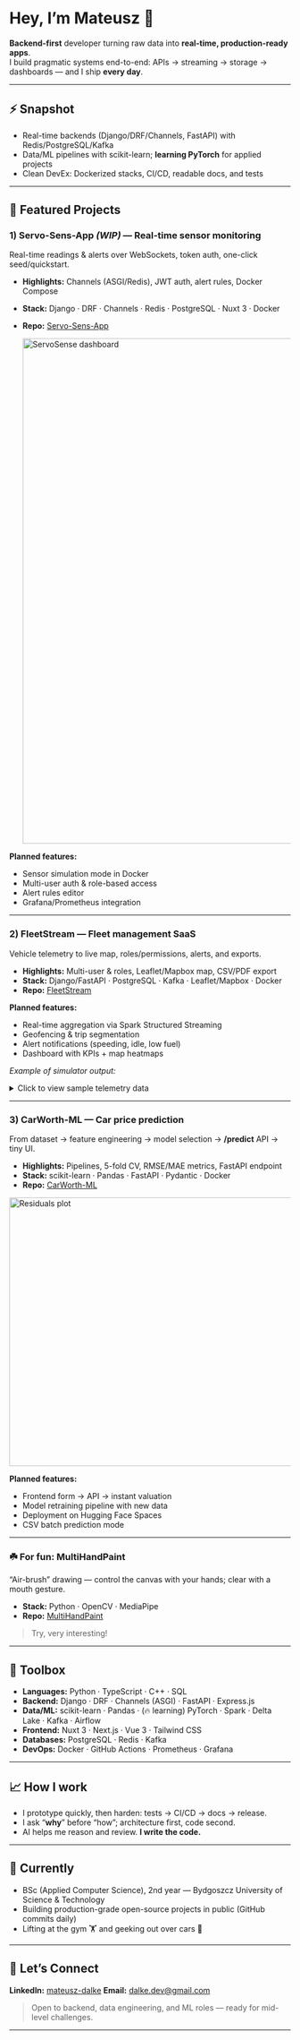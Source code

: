 # Hey, I’m Mateusz 🚀

**Backend-first** developer turning raw data into **real-time, production-ready apps**.  
I build pragmatic systems end-to-end: APIs → streaming → storage → dashboards — and I ship **every day**.

---

## ⚡ Snapshot
- Real-time backends (Django/DRF/Channels, FastAPI) with Redis/PostgreSQL/Kafka
- Data/ML pipelines with scikit-learn; **learning PyTorch** for applied projects
- Clean DevEx: Dockerized stacks, CI/CD, readable docs, and tests

---

## 🚀 Featured Projects

### 1) Servo-Sens-App *(WIP)* — Real-time sensor monitoring
Real-time readings & alerts over WebSockets, token auth, one-click seed/quickstart.  
- **Highlights:** Channels (ASGI/Redis), JWT auth, alert rules, Docker Compose  
- **Stack:** Django · DRF · Channels · Redis · PostgreSQL · Nuxt 3 · Docker  
- **Repo:** [Servo-Sens-App](https://github.com/SculptTechProject/Servo-Sens-App)  

  <img width="1752" height="903" alt="ServoSense dashboard" src="https://github.com/user-attachments/assets/7ff58418-53fd-4d14-af04-c976e9900212" />

**Planned features:**
- Sensor simulation mode in Docker
- Multi-user auth & role-based access
- Alert rules editor
- Grafana/Prometheus integration

---

### 2) FleetStream — Fleet management SaaS
Vehicle telemetry to live map, roles/permissions, alerts, and exports.  
- **Highlights:** Multi-user & roles, Leaflet/Mapbox map, CSV/PDF export  
- **Stack:** Django/FastAPI · PostgreSQL · Kafka · Leaflet/Mapbox · Docker  
- **Repo:** [FleetStream](https://github.com/SculptTechProject/FleetStream)  

**Planned features:**
- Real-time aggregation via Spark Structured Streaming
- Geofencing & trip segmentation
- Alert notifications (speeding, idle, low fuel)
- Dashboard with KPIs + map heatmaps

*Example of simulator output:*
<details>
<summary>Click to view sample telemetry data</summary>

```text
TESTCAR01 | {"vehicle_id": "TESTCAR01", "timestamp": "2025-08-08T09:35:28.593229+00:00", "location": {"lat": 52.230391, "lon": 21.014133}, "speed_kmh": 0.0, "engine_rpm": 800, "gear": 1, "fuel_level_pct": 95.0, "fault_codes": []}
TESTCAR01 | {"vehicle_id": "TESTCAR01", "timestamp": "2025-08-08T09:35:29.596480+00:00", "location": {"lat": 52.230396, "lon": 21.014184}, "speed_kmh": 12.8, "engine_rpm": 1409, "gear": 1, "fuel_level_pct": 95.0, "fault_codes": []}
TESTCAR01 | {"vehicle_id": "TESTCAR01", "timestamp": "2025-08-08T09:35:30.597429+00:00", "location": {"lat": 52.230412, "lon": 21.014306}, "speed_kmh": 30.4, "engine_rpm": 2130, "gear": 2, "fuel_level_pct": 95.0, "fault_codes": []}
TESTCAR01 | {"vehicle_id": "TESTCAR01", "timestamp": "2025-08-08T09:35:31.600347+00:00", "location": {"lat": 52.230436, "lon": 21.014472}, "speed_kmh": 42.0, "engine_rpm": 2937, "gear": 2, "fuel_level_pct": 95.0, "fault_codes": []}
````

</details>

---

### 3) CarWorth-ML — Car price prediction

From dataset → feature engineering → model selection → **/predict** API → tiny UI.

* **Highlights:** Pipelines, 5-fold CV, RMSE/MAE metrics, FastAPI endpoint
* **Stack:** scikit-learn · Pandas · FastAPI · Pydantic · Docker
* **Repo:** [CarWorth-ML](https://github.com/SculptTechProject/CarWorth-ML)

 <img width="640" height="480" alt="Residuals plot" src="https://github.com/user-attachments/assets/fd28034b-81b4-4719-9ee6-acb5f82da858" />

**Planned features:**

* Frontend form → API → instant valuation
* Model retraining pipeline with new data
* Deployment on Hugging Face Spaces
* CSV batch prediction mode

---

### ☘️ For fun: MultiHandPaint

“Air-brush” drawing — control the canvas with your hands; clear with a mouth gesture.

* **Stack:** Python · OpenCV · MediaPipe
* **Repo:** [MultiHandPaint](https://github.com/SculptTechProject/MultiHandPaint)
> Try, very interesting!

---

## 🧰 Toolbox

* **Languages:** Python · TypeScript · C++ · SQL
* **Backend:** Django · DRF · Channels (ASGI) · FastAPI · Express.js
* **Data/ML:** scikit-learn · Pandas · (🔥 learning) PyTorch · Spark · Delta Lake · Kafka · Airflow
* **Frontend:** Nuxt 3 · Next.js · Vue 3 · Tailwind CSS
* **Databases:** PostgreSQL · Redis · Kafka
* **DevOps:** Docker · GitHub Actions · Prometheus · Grafana

---

## 📈 How I work

* I prototype quickly, then harden: tests → CI/CD → docs → release.
* I ask “**why**” before “how”; architecture first, code second.
* AI helps me reason and review. **I write the code.**

---

## 🎯 Currently

* BSc (Applied Computer Science), 2nd year — Bydgoszcz University of Science & Technology
* Building production-grade open-source projects in public (GitHub commits daily)
* Lifting at the gym 🏋️ and geeking out over cars 🚗

---

## 🤝 Let’s Connect

**LinkedIn:** [mateusz-dalke](https://www.linkedin.com/in/mateusz-dalke)
**Email:** [dalke.dev@gmail.com](mailto:dalke.dev@gmail.com)

> Open to backend, data engineering, and ML roles — ready for mid-level challenges.

---
